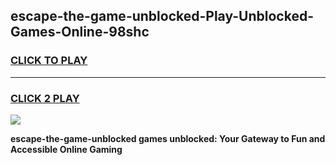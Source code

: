 
## escape-the-game-unblocked-Play-Unblocked-Games-Online-98shc
<h3>
<a href="https://premium76.site?title=escape-the-game-unblocked&ref=24A">CLICK TO PLAY</a></h3>
<hr>

<h3>
<a href="https://premium76.site?title=escape-the-game-unblocked&ref=24A">CLICK 2 PLAY</a>
  
</h3>

<a href="https://premium76.site?title=escape-the-game-unblocked&ref=24A"><img src="https://clearcache.store/games.png"></a>


**escape-the-game-unblocked games unblocked: Your Gateway to Fun and Accessible Online Gaming**
